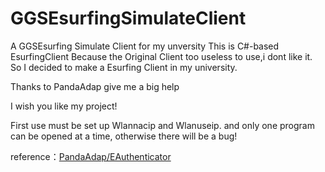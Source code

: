 # GGSEsurfingSimulateClient
A GGSEsurfing Simulate Client for my unversity
This is C#-based EsurfingClient
Because the Original Client too useless to use,i dont like it.
So I decided to make a Esurfing Client in my university.

Thanks to PandaAdap give me a big help

I wish you like my project!

First use must be set up Wlannacip and Wlanuseip.
and only one program can be opened at a time, otherwise there will be a bug!

reference：[PandaAdap/EAuthenticator](https://github.com/PandaAdap/EAuthenticator)
